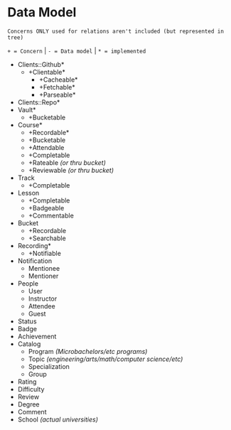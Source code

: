 # Data Model

`Concerns ONLY used for relations aren't included (but represented in tree)`

`+ = Concern` | `- = Data model` | `* = implemented`

- Clients::Github*
	+ +Clientable*
		+ +Cacheable*
		+ +Fetchable*
		+ +Parseable*
- Clients::Repo*
- Vault*
	+ +Bucketable
- Course*
	+ +Recordable*
	+ +Bucketable
	+ +Attendable
	+ +Completable
	+ +Rateable _(or thru bucket)_
	+ +Reviewable _(or thru bucket)_
- Track
	+ +Completable
- Lesson
	+ +Completable
	+ +Badgeable
	+ +Commentable
- Bucket
	+ +Recordable
	+ +Searchable
- Recording*
	+ +Notifiable
- Notification
	- Mentionee
	- Mentioner
- People
	- User
	- Instructor
	- Attendee
	- Guest
- Status
- Badge
- Achievement
- Catalog
	- Program _(Microbachelors/etc programs)_
	- Topic _(engineering/arts/math/computer science/etc)_
	- Specialization
	- Group
- Rating
- Difficulty
- Review
- Degree
- Comment
- School _(actual universities)_